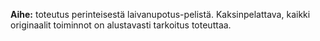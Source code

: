 **Aihe:** toteutus perinteisestä laivanupotus-pelistä. 
Kaksinpelattava, kaikki originaalit toiminnot on alustavasti tarkoitus toteuttaa.
